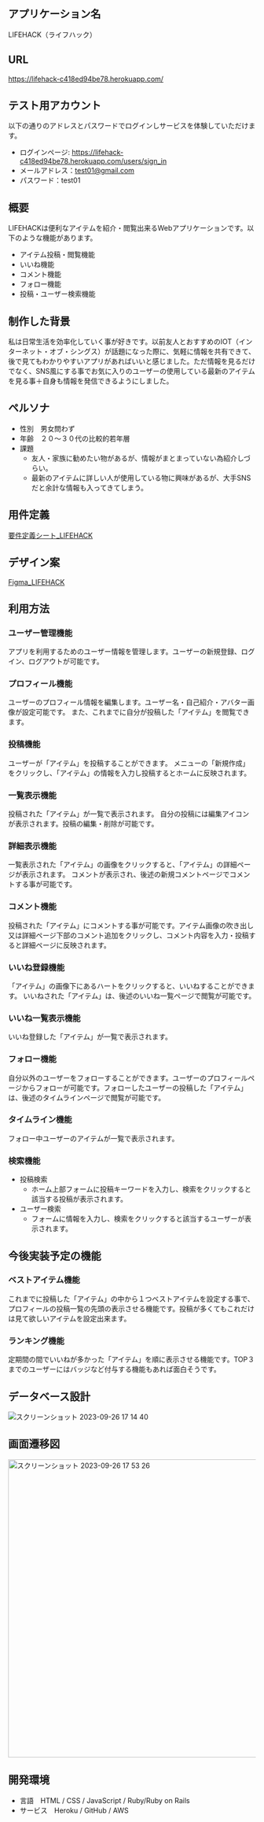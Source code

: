 ## アプリケーション名
LIFEHACK（ライフハック）
## URL
https://lifehack-c418ed94be78.herokuapp.com/
## テスト用アカウント
以下の通りのアドレスとパスワードでログインしサービスを体験していただけます。

- ログインページ: https://lifehack-c418ed94be78.herokuapp.com/users/sign_in
- メールアドレス：test01@gmail.com
- パスワード：test01
## 概要
LIFEHACKは便利なアイテムを紹介・閲覧出来るWebアプリケーションです。以下のような機能があります。

- アイテム投稿・閲覧機能
- いいね機能
- コメント機能
- フォロー機能
- 投稿・ユーザー検索機能
  
## 制作した背景
私は日常生活を効率化していく事が好きです。以前友人とおすすめのIOT（インターネット・オブ・シングス）が話題になった際に、気軽に情報を共有できて、後で見てもわかりやすいアプリがあればいいと感じました。ただ情報を見るだけでなく、SNS風にする事でお気に入りのユーザーの使用している最新のアイテムを見る事＋自身も情報を発信できるようにしました。

## ペルソナ
- 性別　男女問わず
- 年齢　２０〜３０代の比較的若年層
- 課題
  - 友人・家族に勧めたい物があるが、情報がまとまっていない為紹介しづらい。
  - 最新のアイテムに詳しい人が使用している物に興味があるが、大手SNSだと余計な情報も入ってきてしまう。
  
## 用件定義
[要件定義シート_LIFEHACK](https://docs.google.com/spreadsheets/d/1cnBUSZSdrG1cA8rBjxoT0Pq5QipyMIcKsQbRJg7gbB0/edit?pli=1#gid=982722306
)

## デザイン案
[Figma_LIFEHACK](https://www.figma.com/file/JJfOLklpXoTM5jdX8lgCfo/LIFEHACK?type=design&node-id=33%3A394&mode=design&t=jDydBHJBR8P1NPjh-1
)

## 利用方法
### ユーザー管理機能
アプリを利用するためのユーザー情報を管理します。ユーザーの新規登録、ログイン、ログアウトが可能です。  
### プロフィール機能
ユーザーのプロフィール情報を編集します。ユーザー名・自己紹介・アバター画像が設定可能です。
また、これまでに自分が投稿した「アイテム」を閲覧できます。
### 投稿機能
ユーザーが「アイテム」を投稿することができます。
メニューの「新規作成」をクリックし、「アイテム」の情報を入力し投稿するとホームに反映されます。
### 一覧表示機能
投稿された「アイテム」が一覧で表示されます。
自分の投稿には編集アイコンが表示されます。投稿の編集・削除が可能です。
### 詳細表示機能
一覧表示された「アイテム」の画像をクリックすると、「アイテム」の詳細ページが表示されます。
コメントが表示され、後述の新規コメントページでコメントする事が可能です。
### コメント機能
投稿された「アイテム」にコメントする事が可能です。アイテム画像の吹き出し又は詳細ページ下部のコメント追加をクリックし、コメント内容を入力・投稿すると詳細ページに反映されます。
### いいね登録機能
「アイテム」の画像下にあるハートをクリックすると、いいねすることができます。 いいねされた「アイテム」は、後述のいいね一覧ページで閲覧が可能です。
### いいね一覧表示機能
いいね登録した「アイテム」が一覧で表示されます。
### フォロー機能
自分以外のユーザーをフォローすることができます。ユーザーのプロフィールページからフォローが可能です。フォローしたユーザーの投稿した「アイテム」は、後述のタイムラインページで閲覧が可能です。
### タイムライン機能
フォロー中ユーザーのアイテムが一覧で表示されます。
### 検索機能
- 投稿検索
  - ホーム上部フォームに投稿キーワードを入力し、検索をクリックすると該当する投稿が表示されます。
- ユーザー検索
  - フォームに情報を入力し、検索をクリックすると該当するユーザーが表示されます。
## 今後実装予定の機能
### ベストアイテム機能
これまでに投稿した「アイテム」の中から１つベストアイテムを設定する事で、プロフィールの投稿一覧の先頭の表示させる機能です。投稿が多くてもこれだけは見て欲しいアイテムを設定出来ます。
### ランキング機能
定期間の間でいいねが多かった「アイテム」を順に表示させる機能です。TOP３までのユーザーにはバッジなど付与する機能もあれば面白そうです。
## データベース設計
![スクリーンショット 2023-09-26 17 14 40](https://github.com/riki0303/LIFEHACK/assets/121366137/2f8e5cbc-4892-4208-a034-99cb20053479)

## 画面遷移図
<img width="606" alt="スクリーンショット 2023-09-26 17 53 26" src="https://github.com/riki0303/LIFEHACK/assets/121366137/a272245d-7733-44c7-ab89-87852f798d45">

## 開発環境  
- 言語　HTML / CSS / JavaScript / Ruby/Ruby on Rails 
- サービス　Heroku / GitHub / AWS
